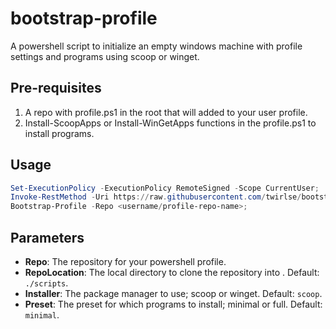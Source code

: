 # bootstrap-profile

A powershell script to initialize an empty windows machine with profile settings and programs using scoop or winget.

## Pre-requisites

1. A repo with profile.ps1 in the root that will added to your user profile.
2. Install-ScoopApps or Install-WinGetApps functions in the profile.ps1 to install programs.

## Usage

```powershell
Set-ExecutionPolicy -ExecutionPolicy RemoteSigned -Scope CurrentUser;
Invoke-RestMethod -Uri https://raw.githubusercontent.com/twirlse/bootstrap-profile/main/bootstrap.ps1 | Invoke-Expression;
Bootstrap-Profile -Repo <username/profile-repo-name>;
```

## Parameters

- **Repo**: The repository for your powershell profile.
- **RepoLocation**: The local directory to clone the repository into . Default: `./scripts`.
- **Installer**: The package manager to use; scoop or winget. Default: `scoop`.
- **Preset**: The preset for which programs to install; minimal or full. Default: `minimal`.
